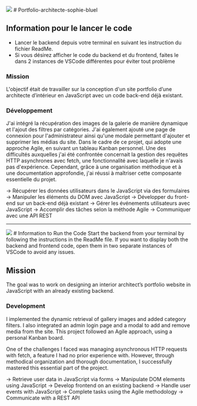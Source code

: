 <img src="https://www.drapeauxdespays.fr/data/flags/emoji/openmoji/256x256/fr.png" size="50px"/>
#  Portfolio-architecte-sophie-bluel

## Information pour le lancer le code

 - Lancer le backend depuis votre terminal en suivant les instruction du fichier ReadMe.
 - Si vous désirez afficher le code du backend et du frontend, faites le dans 2 instances de VSCode différentes pour éviter tout problème

###  Mission

L'objectif était de travailler sur la conception d'un site portfolio d’une architecte d’intérieur en JavaScript avec un code back-end déjà existant. 

### Développement 
J'ai intégré la récupération des images de la galerie de manière dynamique et l'ajout des filtres par catégories. J'ai également ajouté une page de connexion pour l'administrateur ainsi qu'une modale permettant d'ajouter et supprimer les médias du site. Dans le cadre de ce projet, qui adopte une approche Agile,  en suivant un tableau Kanban personnel. Une des difficultés auxquelles j'ai été confrontée concernait la gestion des requêtes HTTP asynchrones avec fetch, une fonctionnalité avec laquelle je n'avais pas d'expérience. Cependant, grâce à une organisation méthodique et à une documentation approfondie, j'ai réussi à maîtriser cette composante essentielle du projet.

-> Récupérer les données utilisateurs dans le JavaScript via des formulaires
-> Manipuler les éléments du DOM avec JavaScript
-> Développer du front-end sur un back-end déjà existant
-> Gérer les événements utilisateurs avec JavaScript
-> Accomplir des tâches selon la méthode Agile
-> Communiquer avec une API REST

--------------------------------------------------------------------------------------------

 <img src="https://www.drapeauxdespays.fr/data/flags/emoji/openmoji/256x256/gb.png" />
#   Information to Run the Code
Start the backend from your terminal by following the instructions in the ReadMe file.
If you want to display both the backend and frontend code, open them in two separate instances of VSCode to avoid any issues.

##   Mission
The goal was to work on designing an interior architect’s portfolio website in JavaScript with an already existing backend.

###   Development
I implemented the dynamic retrieval of gallery images and added category filters. I also integrated an admin login page and a modal to add and remove media from the site. This project followed an Agile approach, using a personal Kanban board.

One of the challenges I faced was managing asynchronous HTTP requests with fetch, a feature I had no prior experience with. However, through methodical organization and thorough documentation, I successfully mastered this essential part of the project.

-> Retrieve user data in JavaScript via forms
-> Manipulate DOM elements using JavaScript
-> Develop frontend on an existing backend
-> Handle user events with JavaScript
-> Complete tasks using the Agile methodology
-> Communicate with a REST API

